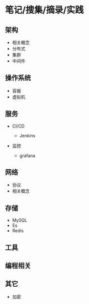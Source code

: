 # 笔记/搜集/摘录/实践

## 架构
- 相关概念
- 分布式
- 集群
- 中间件

## 操作系统
- 容器
- 虚拟机

## 服务
- CI/CD
    - Jenkins

- 监控
    - grafana


## 网络
- 协议
- 相关概念


## 存储
- MySQL
- Es
- Redis

## 工具
## 编程相关

## 其它
- 加密